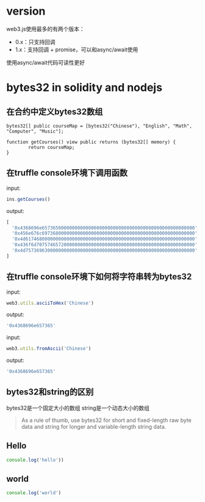 # version

web3.js使用最多的有两个版本：

- 0.x：只支持回调
- 1.x：支持回调 + promise，可以和async/await使用

使用async/await代码可读性更好



# bytes32 in solidity and nodejs

## 在合约中定义bytes32数组

```solidity
bytes32[] public courseMap = [bytes32("Chinese"), "English", "Math", "Computer", "Music"];

function getCourses() view public returns (bytes32[] memory) {
        return courseMap;
}
```

## 在truffle console环境下调用函数

input:

```js
ins.getCourses()
```

output:

```js
[
  '0x4368696e65736500000000000000000000000000000000000000000000000000',
  '0x456e676c69736800000000000000000000000000000000000000000000000000',
  '0x4d61746800000000000000000000000000000000000000000000000000000000',
  '0x436f6d7075746572000000000000000000000000000000000000000000000000',
  '0x4d75736963000000000000000000000000000000000000000000000000000000'
]
```

## 在truffle console环境下如何将字符串转为bytes32

input:

```js
web3.utils.asciiToHex('Chinese')
```

output:

```js
'0x4368696e657365'
```

input:

```js
web3.utils.fromAscii('Chinese')
```

output:

```js
'0x4368696e657365'
```

## bytes32和string的区别

bytes32是一个固定大小的数组
string是一个动态大小的数组

> As a rule of thumb, use bytes32 for short and fixed-length raw byte data and string for longer and variable-length string data.

## Hello

```js
console.log('hello'))
```

## world

```js
console.log('world')
```
